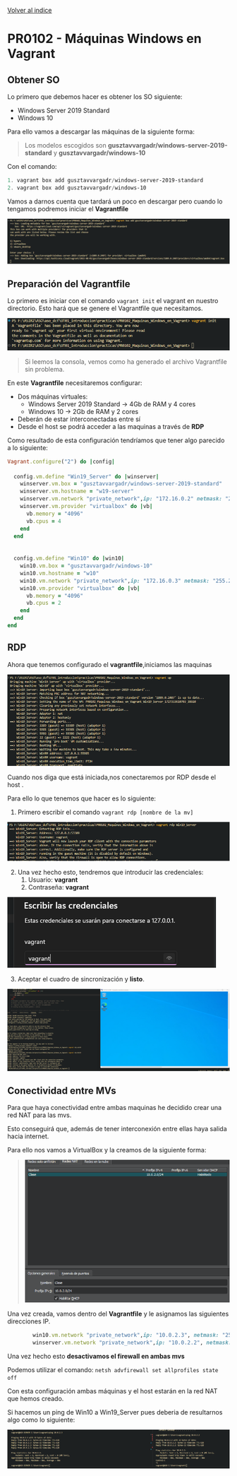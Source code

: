 [Volver al indice](../../index.md)
# PR0102 - Máquinas Windows en Vagrant

## Obtener SO
Lo primero que debemos hacer es obtener los SO siguiente:

- Windows Server 2019 Standard
- Windows 10

Para ello vamos a descargar las máquinas de la siguiente forma:

>Los modelos escogidos son **gusztavvargadr/windows-server-2019-standard** y **gusztavvargadr/windows-10**

Con el comando:
 ```powershell
1. vagrant box add gusztavvargadr/windows-server-2019-standard
2. vagrant box add gusztavvargadr/windows-10
  ```

  Vamos a darnos cuenta que tardará un poco en descargar pero cuando lo tengamos podremos iniciar el **Vagrantfile**

![Server2019](imagenes/Descargamaquina1.png)

## Preparación del Vagrantfile

Lo primero es iniciar con el comando ```vagrant init``` el vagrant en nuestro directorio. Esto hará que se genere el Vagrantfile que necesitamos.

![Vagrantfile](imagenes/vagrantinit.png)

> Si leemos la consola, vemos como ha generado el archivo Vagrantfile sin problema.


En este **Vagrantfile** necesitaremos configurar:
- Dos máquinas virtuales:
  - Windows Server 2019 Standard -> 4Gb de RAM y 4 cores
  - Windows 10 -> 2Gb de RAM y 2 cores
- Deberán de estar interconectadas entre sí
- Desde el host se podrá acceder a las maquinas a través de **RDP**


Como resultado de esta configuración tendríamos que tener algo parecido a lo siguiente:
```ruby
Vagrant.configure("2") do |config|

  config.vm.define "Win19_Server" do |winserver|
    winserver.vm.box = "gusztavvargadr/windows-server-2019-standard"
    winserver.vm.hostname = "w19-server"
    winserver.vm.network "private_network",ip: "172.16.0.2" netmask: "255.255.0.0"
    winserver.vm.provider "virtualbox" do |vb|
      vb.memory = "4096"
      vb.cpus = 4
    end
  end


  config.vm.define "Win10" do |win10|
    win10.vm.box = "gusztavvargadr/windows-10"
    win10.vm.hostname = "w10"
    win10.vm.network "private_network",ip: "172.16.0.3" netmask: "255.255.0.0"
    win10.vm.provider "virtualbox" do |vb|
      vb.memory = "4096"
      vb.cpus = 2
    end
  end
end
```


## RDP


Ahora que tenemos configurado el **vagrantfile**,iniciamos las maquinas

![IniciacionMaquinas](imagenes/iniciacion_maquinas.png)


Cuando nos diga que está iniciada,nos conectaremos por RDP desde el host .

Para ello lo que tenemos que hacer es lo siguiente:

1. Primero escribir el comando ```vagrant rdp [nombre de la mv]```
  
![RDP](imagenes/rdp1.png)

2. Una vez hecho esto, tendremos que introducir las credenciales:
   1. Usuario: **vagrant**
   2. Contraseña: **vagrant**

![Credenciales](imagenes/creds.png)

3. Aceptar el cuadro de sincronización y **listo**.

![RDP](imagenes/RDPfinalizado.png)

## Conectividad entre MVs

Para que haya conectividad entre ambas maquinas he decidido crear una red NAT para las mvs.

Esto conseguirá que, además de tener interconexión entre ellas haya salida hacia internet.

Para ello nos vamos a VirtualBox y la creamos de la siguiente forma:


>![RedNat](imagenes/rednat.png)

Una vez creada, vamos dentro del **Vagrantfile** y le asignamos las siguientes direcciones IP.

```ruby
        win10.vm.network "private_network",ip: "10.0.2.3", netmask: "255.255.255.0"
        winserver.vm.network "private_network",ip: "10.0.2.2", netmask: "255.255.255.0"
```

 Una vez hecho esto **desactivamos el firewall en ambas mvs**

Podemos utilizar el comando: ```netsh advfirewall set allprofiles state off```

Con esta configuración ambas máquinas y el host estarán en la red NAT que hemos creado.

Si hacemos un ping de Win10 a Win19_Server pues deberia de resultarnos algo como lo siguiente:

![Ping](imagenes/Conectividad.png)

